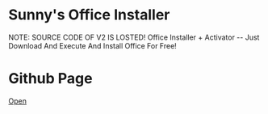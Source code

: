 # Sunny's Office Installer
NOTE: SOURCE CODE OF V2 IS LOSTED!
Office Installer + Activator -- Just Download And Execute And Install Office For Free!
# Github Page
<a href=https://sunnychon.github.io/projects/office-installer/index.html>Open</a>
